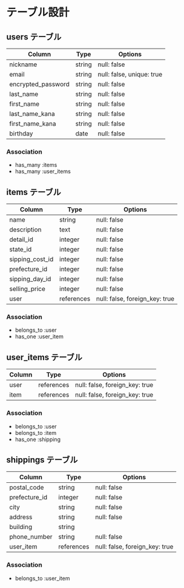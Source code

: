 # テーブル設計

## users テーブル

| Column                | Type    | Options                   |
| --------------------- | --------| ------------------------- |
| nickname              | string  | null: false               |
| email                 | string  | null: false, unique: true |
| encrypted_password    | string  | null: false               |
| last_name             | string  | null: false               |
| first_name            | string  | null: false               |
| last_name_kana        | string  | null: false               |
| first_name_kana       | string  | null: false               |
| birthday              | date    | null: false               |

### Association

- has_many :items
- has_many :user_items

## items テーブル

| Column          | Type       | Options                        |
| --------------- | ---------- | ------------------------------ |
| name            | string     | null: false                    |
| description     | text       | null: false                    |
| detail_id       | integer    | null: false                    |
| state_id        | integer    | null: false                    |
| sipping_cost_id | integer    | null: false                    |
| prefecture_id   | integer    | null: false                    |
| sipping_day_id  | integer    | null: false                    |
| selling_price   | integer    | null: false                    |
| user            | references | null: false, foreign_key: true |

### Association

- belongs_to :user
- has_one  :user_item

## user_items テーブル

| Column           | Type       | Options                        |
| ---------------- | ---------- | ------------------------------ |
| user             | references | null: false, foreign_key: true |
| item             | references | null: false, foreign_key: true |

### Association

- belongs_to :user
- belongs_to :item
- has_one    :shipping

## shippings テーブル

| Column         | Type       | Options                        |
| -------------- | ---------- | ------------------------------ |
| postal_code    | string     | null: false                    |
| prefecture_id  | integer    | null: false                    |
| city           | string     | null: false                    |
| address        | string     | null: false                    |
| building       | string     |                                |
| phone_number   | string     | null: false                    |
| user_item      | references | null: false, foreign_key: true |

### Association

- belongs_to :user_item